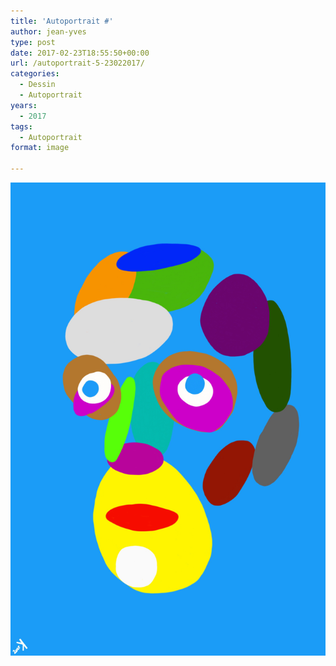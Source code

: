 ```yaml
---
title: 'Autoportrait #'
author: jean-yves
type: post
date: 2017-02-23T18:55:50+00:00
url: /autoportrait-5-23022017/
categories:
  - Dessin
  - Autoportrait
years:
  - 2017
tags:
  - Autoportrait
format: image

---
```

![Autoportrait #5 #23022017](./Autoportrait_4.jpg)